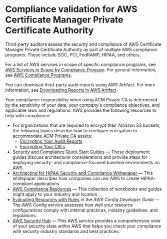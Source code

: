 # Compliance validation for AWS Certificate Manager Private Certificate Authority<a name="security-compliance-validation"></a>

Third\-party auditors assess the security and compliance of AWS Certificate Manager Private Certificate Authority as part of multiple AWS compliance programs\. These include SOC, PCI, FedRAMP, HIPAA, and others\.

For a list of AWS services in scope of specific compliance programs, see [AWS Services in Scope by Compliance Program](http://aws.amazon.com/compliance/services-in-scope/)\. For general information, see [AWS Compliance Programs](http://aws.amazon.com/compliance/programs/)\.

You can download third\-party audit reports using AWS Artifact\. For more information, see [Downloading Reports in AWS Artifact](https://docs.aws.amazon.com/artifact/latest/ug/downloading-documents.html)\.

Your compliance responsibility when using ACM Private CA is determined by the sensitivity of your data, your company's compliance objectives, and applicable laws and regulations\. AWS provides the following resources to help with compliance:
+ For organizations that are required to encrypt their Amazon S3 buckets, the following topics describe how to configure encryption to accommodate ACM Private CA assets:
  + [Encrypting Your Audit Reports](https://docs.aws.amazon.com/acm-pca/latest/userguide/PcaAuditReport.html#audit-report-encryption)
  + [Encrypting Your CRLs](https://docs.aws.amazon.com/acm-pca/latest/userguide/PcaCreateCa.html#crl-encryption)
+ [Security and Compliance Quick Start Guides](http://aws.amazon.com/quickstart/?awsf.quickstart-homepage-filter=categories%23security-identity-compliance) — These deployment guides discuss architectural considerations and provide steps for deploying security\- and compliance\-focused baseline environments on AWS\.
+ [Architecting for HIPAA Security and Compliance Whitepaper ](https://d0.awsstatic.com/whitepapers/compliance/AWS_HIPAA_Compliance_Whitepaper.pdf) — This whitepaper describes how companies can use AWS to create HIPAA\-compliant applications\.
+ [AWS Compliance Resources](http://aws.amazon.com/compliance/resources/) — This collection of workbooks and guides might apply to your industry and location\.
+ [Evaluating Resources with Rules](https://docs.aws.amazon.com/config/latest/developerguide/evaluate-config.html) in the *AWS Config Developer Guide* — The AWS Config service assesses how well your resource configurations comply with internal practices, industry guidelines, and regulations\.
+ [AWS Security Hub](https://docs.aws.amazon.com/securityhub/latest/userguide/what-is-securityhub.html) — This AWS service provides a comprehensive view of your security state within AWS that helps you check your compliance with security industry standards and best practices\.